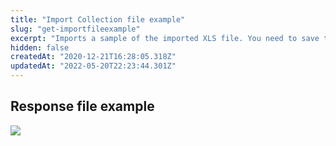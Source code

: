 ```yaml
---
title: "Import Collection file example"
slug: "get-importfileexample"
excerpt: "Imports a sample of the imported XLS file. You need to save the response file to your device."
hidden: false
createdAt: "2020-12-21T16:28:05.318Z"
updatedAt: "2022-05-20T22:23:44.301Z"
---
```

## Response file example

![](https://cdn.jsdelivr.net/gh/vtexdocs/dev-portal-content@readme-docs/docs/guides/Catalog%20API/collection-beta/3123eb3-Screenshot_2020-12-22_collection_template_xls_11.png)
